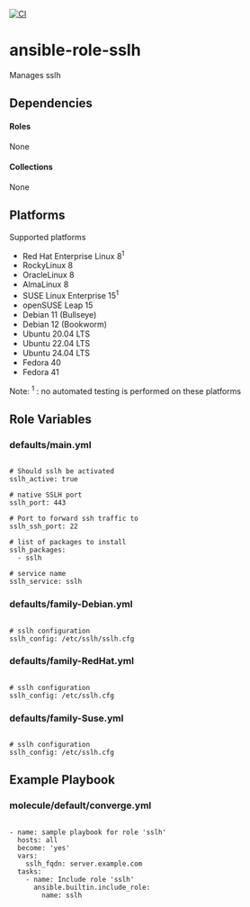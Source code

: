 [![CI](https://github.com/de-it-krachten/ansible-role-sslh/workflows/CI/badge.svg?event=push)](https://github.com/de-it-krachten/ansible-role-sslh/actions?query=workflow%3ACI)


# ansible-role-sslh

Manages sslh



## Dependencies

#### Roles
None

#### Collections
None

## Platforms

Supported platforms

- Red Hat Enterprise Linux 8<sup>1</sup>
- RockyLinux 8
- OracleLinux 8
- AlmaLinux 8
- SUSE Linux Enterprise 15<sup>1</sup>
- openSUSE Leap 15
- Debian 11 (Bullseye)
- Debian 12 (Bookworm)
- Ubuntu 20.04 LTS
- Ubuntu 22.04 LTS
- Ubuntu 24.04 LTS
- Fedora 40
- Fedora 41

Note:
<sup>1</sup> : no automated testing is performed on these platforms

## Role Variables
### defaults/main.yml
<pre><code>
# Should sslh be activated
sslh_active: true

# native SSLH port
sslh_port: 443

# Port to forward ssh traffic to
sslh_ssh_port: 22

# list of packages to install
sslh_packages:
  - sslh

# service name
sslh_service: sslh
</pre></code>

### defaults/family-Debian.yml
<pre><code>
# sslh configuration
sslh_config: /etc/sslh/sslh.cfg
</pre></code>

### defaults/family-RedHat.yml
<pre><code>
# sslh configuration
sslh_config: /etc/sslh.cfg
</pre></code>

### defaults/family-Suse.yml
<pre><code>
# sslh configuration
sslh_config: /etc/sslh.cfg
</pre></code>




## Example Playbook
### molecule/default/converge.yml
<pre><code>
- name: sample playbook for role 'sslh'
  hosts: all
  become: 'yes'
  vars:
    sslh_fqdn: server.example.com
  tasks:
    - name: Include role 'sslh'
      ansible.builtin.include_role:
        name: sslh
</pre></code>
